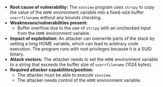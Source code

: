 - **Root cause of vulnerability:** The `xosview` program uses `strcpy` to copy the value of the `HOME` environment variable into a fixed-size buffer `userrfilename` without any bounds checking.
- **Weaknesses/vulnerabilities present:**
    - Buffer overflow due to the use of `strcpy` with an unchecked input from the `HOME` environment variable.
- **Impact of exploitation:** An attacker can overwrite parts of the stack by setting a long HOME variable, which can lead to arbitrary code execution. The program runs with root privileges because it is a SUID binary.
- **Attack vectors:** The attacker needs to set the `HOME` environment variable to a string that exceeds the buffer size of `userrfilename` (1024 bytes).
- **Required attacker capabilities/position:**
    - The attacker must be able to execute `xosview`.
    - The attacker needs control of the `HOME` environment variable.
